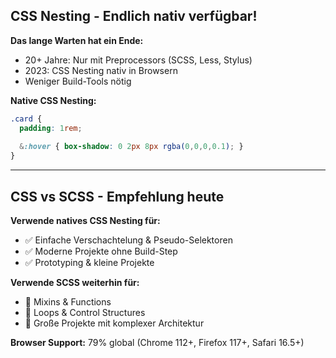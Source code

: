 ## CSS Nesting - Endlich nativ verfügbar!

**Das lange Warten hat ein Ende:**
- 20+ Jahre: Nur mit Preprocessors (SCSS, Less, Stylus)
- 2023: CSS Nesting nativ in Browsern
- Weniger Build-Tools nötig

**Native CSS Nesting:**
```css
.card {
  padding: 1rem;
  
  &:hover { box-shadow: 0 2px 8px rgba(0,0,0,0.1); }
}
```

---

## CSS vs SCSS - Empfehlung heute

**Verwende natives CSS Nesting für:**
- ✅ Einfache Verschachtelung & Pseudo-Selektoren
- ✅ Moderne Projekte ohne Build-Step
- ✅ Prototyping & kleine Projekte

**Verwende SCSS weiterhin für:**
- 🔧 Mixins & Functions
- 🔧 Loops & Control Structures
- 🔧 Große Projekte mit komplexer Architektur

**Browser Support:** 79% global (Chrome 112+, Firefox 117+, Safari 16.5+)